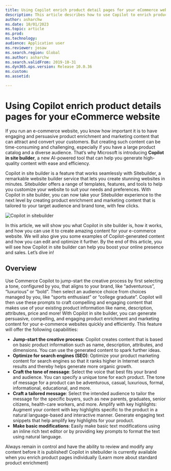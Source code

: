 ```yaml
---
title: Using Copilot enrich product detail pages for your eCommerce website
description: This article describes how to use Copilot to enrich product detail pages for your eCommerce website in Microsoft Dynamics 365 Commerce.
author: asharchw
ms.date: 10/01/2023
ms.topic: article
ms.prod: 
ms.technology: 
audience: Application user
ms.reviewer: josaw
ms.search.region: Global
ms.author: asharchw
ms.search.validFrom: 2019-10-31
ms.dyn365.ops.version: Release 10.0.36
ms.custom: 
ms.assetid: 

---
```


# Using Copilot enrich product details pages for your eCommerce website

If you run an e-commerce website, you know how important it is to have engaging and persuasive product enrichment and marketing content that can attract and convert your customers. But creating such content can be time-consuming and challenging, especially if you have a large product catalog and a diverse audience. That’s why Microsoft is introducing **Copilot in site builder**, a new AI-powered tool that can help you generate high-quality content with ease and efficiency.

Copilot in site builder is a feature that works seamlessly with Sitebuilder, a remarkable website builder service that lets you create stunning websites in minutes. Sitebuilder offers a range of templates, features, and tools to help you customize your website to suit your needs and preferences. With Copilot in site builder, you can now take your Sitebuilder experience to the next level by creating product enrichment and marketing content that is tailored to your target audience and brand tone, with few clicks.

![Copilot in sitebuilder](https://cloudblogs.microsoft.com/dynamics365/wp-content/uploads/sites/4/2023/10/Pic-1-2048x1204.webp)

In this article, we will show you what Copilot in site builder is, how it works, and how you can use it to create amazing content for your e-commerce website. We will also give you some examples of Copilot-generated content and how you can edit and optimize it further. By the end of this article, you will see how Copilot in site builder can help you boost your online presence and sales. Let’s dive in!

## Overview 
Use Commerce Copilot to jump-start the creative process by first selecting a tone, configured by you, that aligns to your brand, like “adventurous”, “luxurious” or “bold”. Then select an audience choice from choices managed by you, like “sports enthusiast” or “college graduate”. Copilot will then use these prompts to craft compelling and engaging content that makes use of your existing product information like name, description, attributes, price and more! With Copilot in site builder, you can generate persuasive, compelling, and engaging product enrichment and marketing content for your e-commerce websites quickly and efficiently. This feature will offer the following capabilities:

- **Jump-start the creative process**: Copilot creates content that is based on basic product information such as name, description, attributes, and dimensions. You can use the generated content to spark further ideas.
- **Optimize for search engines (SEO)**: Optimize your product marketing content for search engines so that it ranks higher in Internet search results and thereby helps generate more organic growth.
- **Craft the tone of message**: Select the voice that best fits your brand and audience. You can specify a unique tone for each product. The tone of message for a product can be adventurous, casual, luxurious, formal, informational, educational, and more.
- **Craft a tailored message**: Select the intended audience to tailor the message for the specific buyers, such as new parents, graduates, senior citizens, health-care workers, and more.
Amplify with key highlights: Augment your content with key highlights specific to the product in a natural language-based and interactive manner. Generate engaging text snippets that help amplify key highlights for your product.
- **Make basic modifications**: Easily make basic text modifications using an inline rich text editor or by providing key prompts to format the text using natural language.

Always remain in control and have the ability to review and modify any content before it is published! Copilot in sitebuilder is currently available when you enrich product pages individually (Learn more about standard product enrichment)
